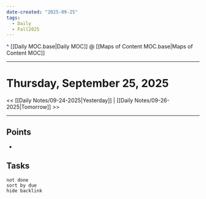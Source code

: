 ```yaml
---
date-created: "2025-09-25"
tags:
  - Daily
  - Fall2025
---
```

^ [[Daily MOC.base|Daily MOC]]
@ [[Maps of Content MOC.base|Maps of Content MOC]]

---
# Thursday, September 25, 2025
<< [[Daily Notes/09-24-2025|Yesterday]] | [[Daily Notes/09-26-2025|Tomorrow]] >>

---
## Points
- 

## Tasks
```tasks
not done
sort by due
hide backlink
```
